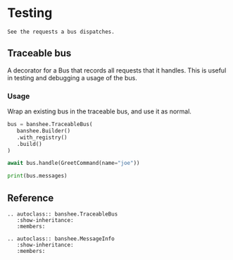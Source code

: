 # Testing

```{rst-class} lead
See the requests a bus dispatches.
```

## Traceable bus

A decorator for a Bus that records all requests that it handles. This is useful in testing and debugging a usage of the bus.

###  Usage

Wrap an existing bus in the traceable bus, and use it as normal.

```py
bus = banshee.TraceableBus(
   banshee.Builder()
   .with_registry()
   .build()
)

await bus.handle(GreetCommand(name="joe"))

print(bus.messages)
```

## Reference

```{eval-rst}
.. autoclass:: banshee.TraceableBus
   :show-inheritance:
   :members:

.. autoclass:: banshee.MessageInfo
   :show-inheritance:
   :members:
```